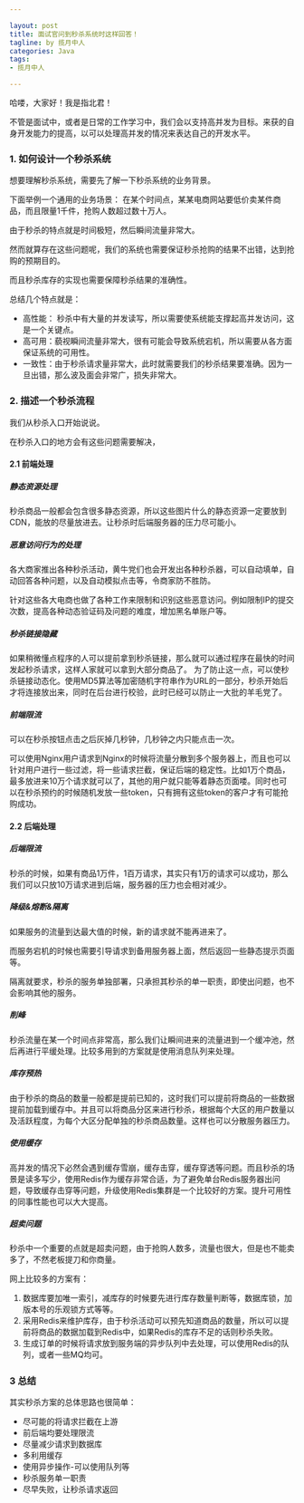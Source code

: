 ```yaml
---

layout: post
title: 面试官问到秒杀系统时这样回答！
tagline: by 揽月中人
categories: Java
tags:
- 揽月中人

---
```


哈喽，大家好！我是指北君！

不管是面试中，或者是日常的工作学习中，我们会以支持高并发为目标。来获的自身开发能力的提高，以可以处理高并发的情况来表达自己的开发水平。



<!--more-->

### 1. 如何设计一个秒杀系统

想要理解秒杀系统，需要先了解一下秒杀系统的业务背景。

下面举例一个通用的业务场景： 在某个时间点，某某电商网站要低价卖某件商品，而且限量1千件，抢购人数超过数十万人。

由于秒杀的特点就是时间极短，然后瞬间流量非常大。 

然而就算存在这些问题呢，我们的系统也需要保证秒杀抢购的结果不出错，达到抢购的预期目的。

而且秒杀库存的实现也需要保障秒杀结果的准确性。

总结几个特点就是： 

- 高性能： 秒杀中有大量的并发读写，所以需要使系统能支撑起高并发访问，这是一个关键点。
- 高可用：藐视瞬间流量非常大，很有可能会导致系统宕机，所以需要从各方面保证系统的可用性。
- 一致性：由于秒杀请求量非常大，此时就需要我们的秒杀结果要准确。因为一旦出错，那么波及面会非常广，损失非常大。



 

### 2. 描述一个秒杀流程

我们从秒杀入口开始说说。

在秒杀入口的地方会有这些问题需要解决，

#### 2.1 前端处理

##### 静态资源处理

秒杀商品一般都会包含很多静态资源，所以这些图片什么的静态资源一定要放到CDN，能放的尽量放进去。让秒杀时后端服务器的压力尽可能小。

##### 恶意访问行为的处理

各大商家推出各种秒杀活动，黄牛党们也会开发出各种秒杀器，可以自动填单，自动回答各种问题，以及自动模拟点击等，令商家防不胜防。 

针对这些各大电商也做了各种工作来限制和识别这些恶意访问。例如限制IP的提交次数，提高各种动态验证码及问题的难度，增加黑名单账户等。

##### 秒杀链接隐藏

如果稍微懂点程序的人可以提前拿到秒杀链接，那么就可以通过程序在最快的时间发起秒杀请求，这样人家就可以拿到大部分商品了。 为了防止这一点，可以使秒杀链接动态化。使用MD5算法等加密随机字符串作为URL的一部分，秒杀开始后才将连接放出来，同时在后台进行校验，此时已经可以防止一大批的羊毛党了。

##### 前端限流  

可以在秒杀按钮点击之后灰掉几秒钟，几秒钟之内只能点击一次。

可以使用Nginx用户请求到Nginx的时候将流量分散到多个服务器上，而且也可以针对用户进行一些过滤，将一些请求拦截，保证后端的稳定性。比如1万个商品，最多放进来10万个请求就可以了，其他的用户就只能等着静态页面喽。同时也可以在秒杀预约的时候随机发放一些token，只有拥有这些token的客户才有可能抢购成功。



#### 2.2 后端处理

##### 后端限流

秒杀的时候，如果有商品1万件，1百万请求，其实只有1万的请求可以成功，那么我们可以只放10万请求进到后端，服务器的压力也会相对减少。

##### 降级&熔断&隔离

如果服务的流量到达最大值的时候，新的请求就不能再进来了。

而服务宕机的时候也需要引导请求到备用服务器上面，然后返回一些静态提示页面等。

隔离就要求，秒杀的服务单独部署，只承担其秒杀的单一职责，即使出问题，也不会影响其他的服务。

##### 削峰

秒杀流量在某一个时间点非常高，那么我们让瞬间进来的流量进到一个缓冲池，然后再进行平缓处理。比较多用到的方案就是使用消息队列来处理。

##### 库存预热

由于秒杀的商品的数量一般都是提前已知的，这时我们可以提前将商品的一些数据提前加载到缓存中。并且可以将商品分区来进行秒杀，根据每个大区的用户数量以及活跃程度，为每个大区分配单独的秒杀商品数量。这样也可以分散服务器压力。

##### 使用缓存

高并发的情况下必然会遇到缓存雪崩，缓存击穿，缓存穿透等问题。而且秒杀的场景是读多写少，使用Redis作为缓存非常合适，为了避免单台Redis服务器出问题，导致缓存击穿等问题，升级使用Redis集群是一个比较好的方案。提升可用性的同事性能也可以大大提高。

##### 超卖问题

秒杀中一个重要的点就是超卖问题，由于抢购人数多，流量也很大，但是也不能卖多了，不然老板提刀和你商量。

网上比较多的方案有：

1. 数据库要加唯一索引，减库存的时候要先进行库存数量判断等，数据库锁，加版本号的乐观锁方式等等。
2. 采用Redis来维护库存，由于秒杀活动可以预先知道商品的数量，所以可以提前将商品的数据加载到Redis中，如果Redis的库存不足的话则秒杀失败。
3. 生成订单的时候将请求放到服务端的异步队列中去处理，可以使用Redis的队列，或者一些MQ均可。

##### 

### 3 总结

其实秒杀方案的总体思路也很简单：

- 尽可能的将请求拦截在上游
- 前后端均要处理限流
- 尽量减少请求到数据库
- 多利用缓存
- 使用异步操作-可以使用队列等
- 秒杀服务单一职责
- 尽早失败，让秒杀请求返回

